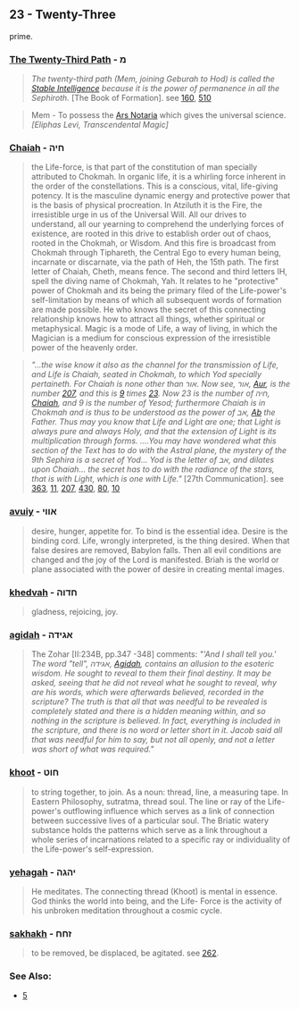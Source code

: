 ## 23 - Twenty-Three
prime.

### [The Twenty-Third Path](/keys/M) - מ
> *The twenty-third path (Mem, joining Geburah to Hod) is called the [Stable Intelligence](/keys/ShKL.QIIM) because it is the power of permanence in all the Sephiroth.* [The Book of Formation]. see [160](160), [510](510)

> Mem - To possess the [Ars Notaria](/latin?word=ars+notaria) which gives the universal science.  *[Eliphas Levi, Transcendental Magic]*

### [Chaiah](/keys/ChIH) - חיה
> the Life-force, is that part of the constitution of man specially attributed to Chokmah. In organic life, it is a whirling force inherent in the order of the constellations. This is a conscious, vital, life-giving potency. It is the masculine dynamic energy and protective power that is the basis of physical procreation. In Atziluth it is the Fire, the irresistible urge in us of the Universal Will. All our drives to understand, all our yearning to comprehend the underlying forces of existence, are rooted in this drive to establish order out of chaos, rooted in the Chokmah, or Wisdom. And this fire is broadcast from Chokmah through Tiphareth, the Central Ego to every human being, incarnate or discarnate, via the path of Heh, the 15th path. The first letter of Chaiah, Cheth, means fence. The second and third letters IH, spell the diving name of Chokmah, Yah. It relates to he "protective" power of Chokmah and its being the primary filed of the Life-power's self-limitation by means of which all subsequent words of formation are made possible. He who knows the secret of this connecting relationship knows how to attract all things, whether spiritual or metaphysical. Magic is a mode of Life, a way of living, in which the Magician is a medium for conscious expression of the irresistible power of the heavenly order.

> *"...the wise know it also as the channel for the transmission of Life, and Life is Chaiah, seated in Chokmah, to which Yod specially pertaineth. For Chaiah is none other than אור. Now see, אור, [Aur](/keys/AVR), is the number [207](207), and this is [9](9) times [23](23). Now 23 is the number of חיה, [Chaiah](/keys/ChIH), and 9 is the number of Yesod; furthermore Chaiah is in Chokmah and is thus to be understood as the power of אב, [Ab](/keys/AB) the Father. Thus may you know that Life and Light are one; that Light is always pure and always Holy, and that the extension of Light is its multiplication through forms. ....You may have wondered what this section of the Text has to do with the Astral plane, the mystery of the 9th Sephira is a secret of Yod... Yod is the letter of אב, and dilates upon Chaiah... the secret has to do with the radiance of the stars, that is with Light, which is one with Life."* [27th Communication]. see [363](363), [11](11), [207](207), [430](430), [80](80), [10](10)

### [avuiy](/keys/AVVI) - אווי
> desire, hunger, appetite for. To bind is the essential idea. Desire is the binding cord. Life, wrongly interpreted, is the thing desired. When that false desires are removed, Babylon falls. Then all evil conditions are changed and the joy of the Lord is manifested. Briah is the world or plane associated with the power of desire in creating mental images.

### [khedvah](/keys/ChDVH) - חדוה
> gladness, rejoicing, joy.

### [agidah](/keys/AGIDH) - אגידה
> The Zohar [II:234B, pp.347 -348] comments: *"'And I shall tell you.' The word "tell", אגידה, [Agidah](/keys/AGIDH), contains an allusion to the esoteric wisdom. He sought to reveal to them their final destiny. It may be asked, seeing that he did not reveal what he sought to reveal, why are his words, which were afterwards believed, recorded in the scripture? The truth is that all that was needful to be revealed is completely stated and there is a hidden meaning within, and so nothing in the scripture is believed. In fact, everything is included in the scripture, and there is no word or letter short in it. Jacob said all that was needful for him to say, but not all openly, and not a letter was short of what was required."*

### [khoot](/keys/ChVT) - חוט
> to string together, to join. As a noun: thread, line, a measuring tape. In Eastern Philosophy, sutratma, thread soul. The line or ray of the Life-power's outflowing influence which serves as a link of connection between successive lives of a particular soul. The Briatic watery substance holds the patterns which serve as a link throughout a whole series of incarnations related to a specific ray or individuality of the Life-power's self-expression.

### [yehagah](/keys/IHGH) - יהגה
> He meditates. The connecting thread (Khoot) is mental in essence. God thinks the world into being, and the Life- Force is the activity of his unbroken meditation throughout a cosmic cycle.

### [sakhakh](/keys/ZChCh) - זחח
> to be removed, be displaced, be agitated. see [262](262).

### See Also:

- [5](5)